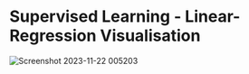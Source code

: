# Supervised Learning - Linear-Regression Visualisation

![Screenshot 2023-11-22 005203](https://github.com/chauhansumitdev/linear-regression/assets/103536827/d2ddc205-7cb1-4d57-a2bf-8532200f20f7)
